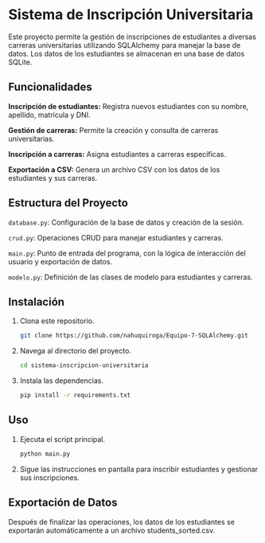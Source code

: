 # Sistema de Inscripción Universitaria

Este proyecto permite la gestión de inscripciones de estudiantes a diversas carreras universitarias utilizando SQLAlchemy para manejar la base de datos. Los datos de los estudiantes se almacenan en una base de datos SQLite.



## Funcionalidades

**Inscripción de estudiantes:** Registra nuevos estudiantes con su nombre, apellido, matrícula y DNI.

**Gestión de carreras:** Permite la creación y consulta de carreras universitarias.

**Inscripción a carreras:** Asigna estudiantes a carreras específicas.

**Exportación a CSV:** Genera un archivo CSV con los datos de los estudiantes y sus carreras.



## Estructura del Proyecto

`database.py`: Configuración de la base de datos y creación de la sesión.

`crud.py`: Operaciones CRUD para manejar estudiantes y carreras.

`main.py`: Punto de entrada del programa, con la lógica de interacción del usuario y exportación de datos.

`modelo.py`: Definición de las clases de modelo para estudiantes y carreras.



## Instalación

1. Clona este repositorio.
   ```bash
   git clone https://github.com/nahuquiroga/Equipo-7-SQLAlchemy.git
   ```
   
2. Navega al directorio del proyecto.
   ```bash
   cd sistema-inscripcion-universitaria
   ```
   
4. Instala las dependencias.
   ```bash
   pip install -r requirements.txt
   ```

## Uso

1. Ejecuta el script principal.
   ```bash
   python main.py
   ```
   
2. Sigue las instrucciones en pantalla para inscribir estudiantes y gestionar sus inscripciones.
   


## Exportación de Datos
Después de finalizar las operaciones, los datos de los estudiantes se exportarán automáticamente a un archivo students_sorted.csv.

